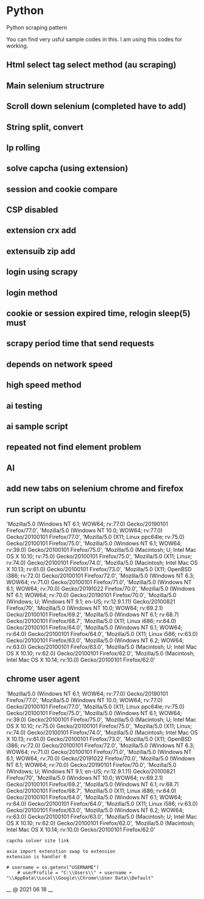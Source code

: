 # Python
Python scraping pattern

You can find very usful sample codes in this.
I am using this codes for working.
## Html select tag select method (au scraping)
## Main selenium structrure
## Scroll down selenium (completed have to add)
## String split, convert
## Ip rolling
## solve capcha (using extension)
## session and cookie compare
## CSP disabled
## extension crx add
## extensuib zip add
## login using scrapy
## login method 
## cookie or session expired time, relogin  sleep(5) must
## scrapy period time that send requests
## depends on network speed
## high speed method
## ai testing
## ai sample script
## repeated not find element problem
## AI
## add new tabs on selenium chrome and firefox
## run script on ubuntu
'Mozilla/5.0 (Windows NT 6.1; WOW64; rv:77.0) Gecko/20190101 Firefox/77.0',
            'Mozilla/5.0 (Windows NT 10.0; WOW64; rv:77.0) Gecko/20100101 Firefox/77.0',
            'Mozilla/5.0 (X11; Linux ppc64le; rv:75.0) Gecko/20100101 Firefox/75.0',
            'Mozilla/5.0 (Windows NT 6.1; WOW64; rv:39.0) Gecko/20100101 Firefox/75.0',
            'Mozilla/5.0 (Macintosh; U; Intel Mac OS X 10.10; rv:75.0) Gecko/20100101 Firefox/75.0',
            'Mozilla/5.0 (X11; Linux; rv:74.0) Gecko/20100101 Firefox/74.0',
            'Mozilla/5.0 (Macintosh; Intel Mac OS X 10.13; rv:61.0) Gecko/20100101 Firefox/73.0',
            'Mozilla/5.0 (X11; OpenBSD i386; rv:72.0) Gecko/20100101 Firefox/72.0',
            'Mozilla/5.0 (Windows NT 6.3; WOW64; rv:71.0) Gecko/20100101 Firefox/71.0',
            'Mozilla/5.0 (Windows NT 6.1; WOW64; rv:70.0) Gecko/20191022 Firefox/70.0',
            'Mozilla/5.0 (Windows NT 6.1; WOW64; rv:70.0) Gecko/20190101 Firefox/70.0',
            'Mozilla/5.0 (Windows; U; Windows NT 9.1; en-US; rv:12.9.1.11) Gecko/20100821 Firefox/70',
            'Mozilla/5.0 (Windows NT 10.0; WOW64; rv:69.2.1) Gecko/20100101 Firefox/69.2',
            'Mozilla/5.0 (Windows NT 6.1; rv:68.7) Gecko/20100101 Firefox/68.7',
            'Mozilla/5.0 (X11; Linux i686; rv:64.0) Gecko/20100101 Firefox/64.0',
            'Mozilla/5.0 (Windows NT 6.1; WOW64; rv:64.0) Gecko/20100101 Firefox/64.0',
            'Mozilla/5.0 (X11; Linux i586; rv:63.0) Gecko/20100101 Firefox/63.0',
            'Mozilla/5.0 (Windows NT 6.2; WOW64; rv:63.0) Gecko/20100101 Firefox/63.0',
            'Mozilla/5.0 (Macintosh; U; Intel Mac OS X 10.10; rv:62.0) Gecko/20100101 Firefox/62.0',
            'Mozilla/5.0 (Macintosh; Intel Mac OS X 10.14; rv:10.0) Gecko/20100101 Firefox/62.0'
            
  ## chrome user agent
  'Mozilla/5.0 (Windows NT 6.1; WOW64; rv:77.0) Gecko/20190101 Firefox/77.0',
            'Mozilla/5.0 (Windows NT 10.0; WOW64; rv:77.0) Gecko/20100101 Firefox/77.0',
            'Mozilla/5.0 (X11; Linux ppc64le; rv:75.0) Gecko/20100101 Firefox/75.0',
            'Mozilla/5.0 (Windows NT 6.1; WOW64; rv:39.0) Gecko/20100101 Firefox/75.0',
            'Mozilla/5.0 (Macintosh; U; Intel Mac OS X 10.10; rv:75.0) Gecko/20100101 Firefox/75.0',
            'Mozilla/5.0 (X11; Linux; rv:74.0) Gecko/20100101 Firefox/74.0',
            'Mozilla/5.0 (Macintosh; Intel Mac OS X 10.13; rv:61.0) Gecko/20100101 Firefox/73.0',
            'Mozilla/5.0 (X11; OpenBSD i386; rv:72.0) Gecko/20100101 Firefox/72.0',
            'Mozilla/5.0 (Windows NT 6.3; WOW64; rv:71.0) Gecko/20100101 Firefox/71.0',
            'Mozilla/5.0 (Windows NT 6.1; WOW64; rv:70.0) Gecko/20191022 Firefox/70.0',
            'Mozilla/5.0 (Windows NT 6.1; WOW64; rv:70.0) Gecko/20190101 Firefox/70.0',
            'Mozilla/5.0 (Windows; U; Windows NT 9.1; en-US; rv:12.9.1.11) Gecko/20100821 Firefox/70',
            'Mozilla/5.0 (Windows NT 10.0; WOW64; rv:69.2.1) Gecko/20100101 Firefox/69.2',
            'Mozilla/5.0 (Windows NT 6.1; rv:68.7) Gecko/20100101 Firefox/68.7',
            'Mozilla/5.0 (X11; Linux i686; rv:64.0) Gecko/20100101 Firefox/64.0',
            'Mozilla/5.0 (Windows NT 6.1; WOW64; rv:64.0) Gecko/20100101 Firefox/64.0',
            'Mozilla/5.0 (X11; Linux i586; rv:63.0) Gecko/20100101 Firefox/63.0',
            'Mozilla/5.0 (Windows NT 6.2; WOW64; rv:63.0) Gecko/20100101 Firefox/63.0',
            'Mozilla/5.0 (Macintosh; U; Intel Mac OS X 10.10; rv:62.0) Gecko/20100101 Firefox/62.0',
            'Mozilla/5.0 (Macintosh; Intel Mac OS X 10.14; rv:10.0) Gecko/20100101 Firefox/62.0'
            
    capcha solver site link
    
    axie import extenstion swap to extension
    extension is handler 0
    
    # username = os.getenv("USERNAME")
        # userProfile = "C:\\Users\\" + username + "\\AppData\\Local\\Google\\Chrome\\User Data\\Default"
    
__  @ 2021 06 18 __
